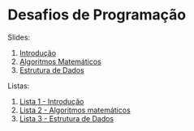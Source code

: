 # Desafios de Programação

Slides:

1. [Introdução](Introducao/Introducao.pdf)
2. [Algoritmos Matemáticos](Matematica/Matematica.pdf)
3. [Estrutura de Dados](Estrutura%20de%20dados/Estrutura%20de%20Dados.pdf)


Listas:

1. [Lista 1 - Introdução](lista1/lista1.pdf)
2. [Lista 2 - Algoritmos matemáticos](lista2/lista2.pdf)
3. [Lista 3 - Estrutura de Dados](lista3/lista3.pdf)  
